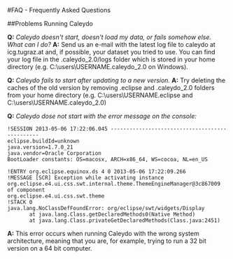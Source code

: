 #FAQ - Frequently Asked Questions

##Problems Running Caleydo

**Q:** *Caleydo doesn't start, doesn't load my data, or fails somehow else. What can I do?*
**A:** Send us an e-mail with the latest log file to caleydo at icg.tugraz.at and, if possible, your dataset you tried to use. You can find your log file in the .caleydo_2.0/logs folder which is stored in your home directory (e.g. C:\users\USERNAME\.caleydo_2.0 on Windows).

**Q:** *Caleydo fails to start after updating to a new version.*
**A:** Try deleting the caches of the old version by removing .eclipse and .caleydo_2.0 folders from your home directory (e.g. C:\users\USERNAME\.eclipse and C:\users\USERNAME\.caleydo_2.0)

**Q:** *Caleydo dose not start with the error message on the console:*

    !SESSION 2013-05-06 17:22:06.045 -----------------------------------------------
    eclipse.buildId=unknown
    java.version=1.7.0_21
    java.vendor=Oracle Corporation
    BootLoader constants: OS=macosx, ARCH=x86_64, WS=cocoa, NL=en_US
    
    !ENTRY org.eclipse.equinox.ds 4 0 2013-05-06 17:22:09.266
    !MESSAGE [SCR] Exception while activating instance org.eclipse.e4.ui.css.swt.internal.theme.ThemeEngineManager@3c867009 of component 
    org.eclipse.e4.ui.css.swt.theme  
    !STACK 0
    java.lang.NoClassDefFoundError: org/eclipse/swt/widgets/Display
           at java.lang.Class.getDeclaredMethods0(Native Method)
           at java.lang.Class.privateGetDeclaredMethods(Class.java:2451)

**A:** This error occurs when running Caleydo with the wrong system architecture, meaning that you are, for example, trying to run a 32 bit version on a 64 bit computer.
